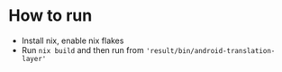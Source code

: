 # How to run
* Install nix, enable nix flakes
* Run `nix build` and then run from `'result/bin/android-translation-layer'`
